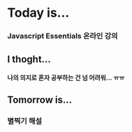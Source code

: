 # Today is...

### Javascript Essentials 온라인 강의


## I thoght...

#### 나의 의지로 혼자 공부하는 건 넘 어려워... ㅠㅠ


## Tomorrow is...

### 별찍기 해설
